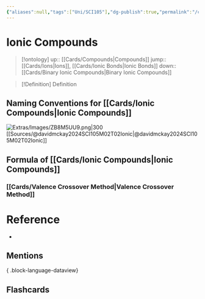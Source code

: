 ```yaml
---
{"aliases":null,"tags":["Uni/SCI105"],"dg-publish":true,"permalink":"/cards/ionic-compounds/","dgPassFrontmatter":true}
---
```


# Ionic Compounds

> [!ontology]
> up:: [[Cards/Compounds\|Compounds]]
> jump:: [[Cards/Ions\|Ions]], [[Cards/Ionic Bonds\|Ionic Bonds]]
> down:: [[Cards/Binary Ionic Compounds\|Binary Ionic Compounds]]

> [!Definition] Definition
> 

## Naming Conventions for [[Cards/Ionic Compounds\|Ionic Compounds]]

![Extras/Images/ZB8M5UU9.png|300](/img/user/Extras/Images/ZB8M5UU9.png)
[[Sources/@davidmckay2024SCI105M02T02Ionic\|@davidmckay2024SCI105M02T02Ionic]]

## Formula of [[Cards/Ionic Compounds\|Ionic Compounds]]

### [[Cards/Valence Crossover Method\|Valence Crossover Method]]

# Reference
- 

## Mentions

{ .block-language-dataview}

## Flashcards
